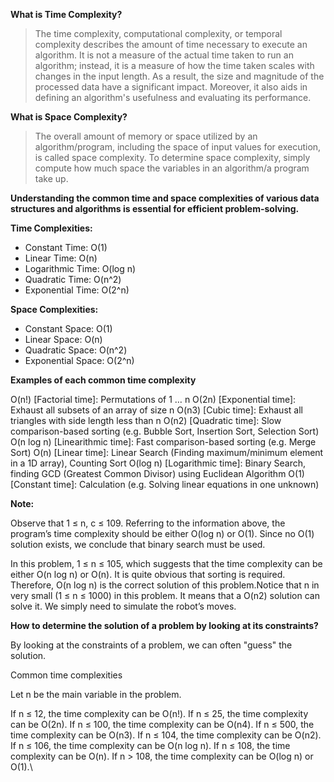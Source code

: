 **What is Time Complexity?**

>The time complexity, computational complexity, or temporal complexity describes the amount of time necessary to execute an algorithm. It is not a measure of the actual time taken to run an algorithm; instead, it is a measure of how the time taken scales with changes in the input length. As a result, the size and magnitude of the processed data have a significant impact. Moreover, it also aids in defining an algorithm's usefulness and evaluating its performance.


**What is Space Complexity?**

>The overall amount of memory or space utilized by an algorithm/program, including the space of input values for execution, is called space complexity. To determine space complexity, simply compute how much space the variables in an algorithm/a program take up.


**Understanding the common time and space complexities of various data structures and algorithms is essential for efficient problem-solving.**

**Time Complexities:**

- Constant Time: O(1)
- Linear Time: O(n)
- Logarithmic Time: O(log n)
- Quadratic Time: O(n^2)
- Exponential Time: O(2^n)


**Space Complexities:**

- Constant Space: O(1)
- Linear Space: O(n)
- Quadratic Space: O(n^2)
- Exponential Space: O(2^n)


**Examples of each common time complexity**

O(n!) [Factorial time]: Permutations of 1 … n
O(2n) [Exponential time]: Exhaust all subsets of an array of size n
O(n3) [Cubic time]: Exhaust all triangles with side length less than n
O(n2) [Quadratic time]: Slow comparison-based sorting (e.g. Bubble Sort, Insertion Sort, Selection Sort)
O(n log n) [Linearithmic time]: Fast comparison-based sorting (e.g. Merge Sort)
O(n) [Linear time]: Linear Search (Finding maximum/minimum element in a 1D array), Counting Sort
O(log n) [Logarithmic time]: Binary Search, finding GCD (Greatest Common Divisor) using Euclidean Algorithm
O(1) [Constant time]: Calculation (e.g. Solving linear equations in one unknown)


**Note:**

Observe that 1 ≤ n, c ≤ 109. Referring to the information above, the program’s time complexity should be either O(log n) or O(1). 
Since no O(1) solution exists, we conclude that binary search must be used.

In this problem, 1 ≤ n ≤ 105, which suggests that the time complexity can be either O(n log n) or O(n). It is quite obvious that sorting 
is required. Therefore, O(n log n) is the correct solution of this problem.Notice that n in very small (1 ≤ n ≤ 1000) in this problem. 
It means that a O(n2) solution can solve it. We simply need to simulate the robot’s moves.


**How to determine the solution of a problem by looking at its constraints?**

By looking at the constraints of a problem, we can often "guess" the solution.

Common time complexities

Let n be the main variable in the problem.

If n ≤ 12, the time complexity can be O(n!).
If n ≤ 25, the time complexity can be O(2n).
If n ≤ 100, the time complexity can be O(n4).
If n ≤ 500, the time complexity can be O(n3).
If n ≤ 104, the time complexity can be O(n2).
If n ≤ 106, the time complexity can be O(n log n).
If n ≤ 108, the time complexity can be O(n).
If n > 108, the time complexity can be O(log n) or O(1).\


